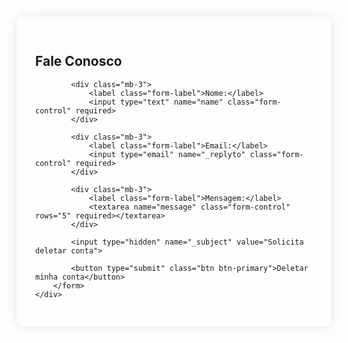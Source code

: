 <!-- contact.html -->
<!DOCTYPE html>
<html>
<head>
    <title>Contato - Leatrix</title>
    <link href="https://cdn.jsdelivr.net/npm/bootstrap@5.3.0/dist/css/bootstrap.min.css" rel="stylesheet">
    <style>
        .contact-form {
            max-width: 600px;
            margin: 50px auto;
            padding: 30px;
            border-radius: 10px;
            box-shadow: 0 0 15px rgba(0,0,0,0.1);
        }
    </style>
</head>
<body>
    <div class="container">
        <form class="contact-form" action="https://formspree.io/f/mqapbedo" method="POST">
            <h2>Fale Conosco</h2>
            
            <div class="mb-3">
                <label class="form-label">Nome:</label>
                <input type="text" name="name" class="form-control" required>
            </div>

            <div class="mb-3">
                <label class="form-label">Email:</label>
                <input type="email" name="_replyto" class="form-control" required>
            </div>

            <div class="mb-3">
                <label class="form-label">Mensagem:</label>
                <textarea name="message" class="form-control" rows="5" required></textarea>
            </div>

            <input type="hidden" name="_subject" value="Solicita deletar conta">
            
            <button type="submit" class="btn btn-primary">Deletar minha conta</button>
        </form>
    </div>
</body>
</html>
